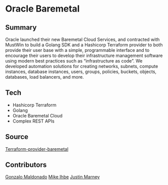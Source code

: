 # Oracle Baremetal

## Summary

Oracle launched their new Baremetal Cloud Services, and contracted with MustWin to build a Golang SDK and a Hashicorp Terraform provider to both provide their user base with a simple, programmable interface and to encourage their users to develop their infrastructure management software using modern best practices such as “infrastructure as code”. We developed automation solutions for creating networks, subnets, compute instances, database instances, users, groups, policies, buckets, objects, databases, load balancers, and more.

## Tech

* Hashicorp Terraform
* Golang
* Oracle Baremetal Cloud
* Complex REST APIs

## Source

[Terraform-provider-baremetal](github.com/Oracle/terraform-provider-baremetal)



## Contributors

[Gonzalo Maldonado](https://www.linkedin.com/in/gonzalo-maldonado-7991318)
[Mike Ihbe](https://www.linkedin.com/in/mike-ihbe-a356694)
[Justin Marney](https://www.linkedin.com/in/gotascii/)
